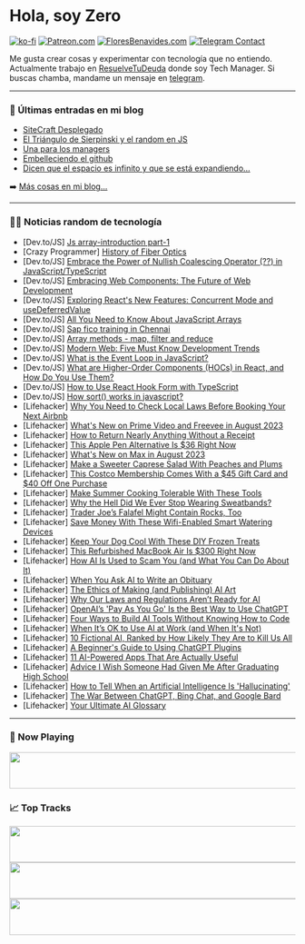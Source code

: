 # Hola, soy Zero

[![ko-fi](https://ko-fi.com/img/githubbutton_sm.svg)](https://ko-fi.com/J3J4N0LUK)
[![Patreon.com](https://img.shields.io/endpoint.svg?url=https%3A%2F%2Fshieldsio-patreon.vercel.app%2Fapi%3Fusername%3Dzerodragon%26type%3Dpatrons&style=for-the-badge)](https://patreon.com/zerodragon)
[![FloresBenavides.com](https://img.shields.io/website?down_message=oops&label=MiBlog&style=for-the-badge&up_message=online&url=https%3A%2F%2Ffloresbenavides.com)](https://floresbenavides.com)
[![Telegram Contact](https://img.shields.io/badge/escr%C3%ADbeme-ZeroDragon-%2326A5E4?style=for-the-badge&logo=telegram)](https://t.me/zerodragon)

Me gusta crear cosas y experimentar con tecnología que no entiendo.
Actualmente trabajo en [ResuelveTuDeuda](http://github.com/resuelve) donde soy Tech Manager.
Si buscas chamba, mandame un mensaje en [telegram](https://t.me/zerodragon).

---

### 📕 Últimas entradas en mi blog
<!-- BLOG-POST-LIST:START -->
- [SiteCraft Desplegado](https://floresbenavides.com/sitecraft-desplegado/)
- [El Triángulo de Sierpinski y el random en JS](https://floresbenavides.com/el-triangulo-de-sierpinski-y-el-random-en-js/)
- [Una para los managers](https://floresbenavides.com/una-para-los-managers/)
- [Embelleciendo el github](https://floresbenavides.com/embelleciendo-el-github/)
- [Dicen que el espacio es infinito y que se está expandiendo…](https://floresbenavides.com/dicen-que-el-espacio-es-infinito-y-que-se-esta-expandiendo/)
<!-- BLOG-POST-LIST:END -->

➡️ [Más cosas en mi blog...](https://floresbenavides.com)

---

### 👨‍💻 Noticias random de tecnología
<!-- TECH-POSTS:START -->
- [Dev.to/JS] [Js array-introduction part-1](https://dev.to/chayti/js-array-introduction-part-1-24of)
- [Crazy Programmer] [History of Fiber Optics](https://www.thecrazyprogrammer.com/2023/08/history-of-fiber-optics.html)
- [Dev.to/JS] [Embrace the Power of Nullish Coalescing Operator &lpar;??&rpar; in JavaScript/TypeScript](https://dev.to/yanagisawahidetoshi/embrace-the-power-of-nullish-coalescing-operator-in-javascripttypescript-57a3)
- [Dev.to/JS] [Embracing Web Components: The Future of Web Development](https://dev.to/jayd007/embracing-web-components-the-future-of-web-development-3mn5)
- [Dev.to/JS] [Exploring React&#39;s New Features: Concurrent Mode and useDeferredValue](https://dev.to/yanagisawahidetoshi/exploring-reacts-new-features-concurrent-mode-and-usedeferredvalue-574i)
- [Dev.to/JS] [All You Need to Know About JavaScript Arrays](https://dev.to/devshefali/all-you-need-to-know-about-javascript-arrays-9m3)
- [Dev.to/JS] [Sap fico training in Chennai](https://dev.to/rajkiran1651/sap-fico-training-in-chennai-bl9)
- [Dev.to/JS] [Array methods - map, filter and reduce](https://dev.to/pardeepr08/array-methods-map-filter-and-reduce-3i45)
- [Dev.to/JS] [Modern Web: Five Must Know Development Trends](https://dev.to/stonediggity/modern-web-five-must-know-development-trends-36md)
- [Dev.to/JS] [What is the Event Loop in JavaScript?](https://dev.to/mikenjuki/what-is-the-event-loop-in-javascript-1k30)
- [Dev.to/JS] [What are Higher-Order Components &lpar;HOCs&rpar; in React, and How Do You Use Them?](https://dev.to/msubhro_mukherjee/what-are-higher-order-components-hocs-in-react-and-how-do-you-use-them-2fcc)
- [Dev.to/JS] [How to Use React Hook Form with TypeScript](https://dev.to/mohammadfaisal/how-to-use-react-hook-form-with-typescript-3cga)
- [Dev.to/JS] [How sort&lpar;&rpar; works in javascript?](https://dev.to/kumarkalyan/how-sort-works-in-javascript-epk)
- [Lifehacker] [Why You Need to Check Local Laws Before Booking Your Next Airbnb](https://lifehacker.com/check-local-laws-before-booking-your-summer-airbnb-1833300051)
- [Lifehacker] [What&#39;s New on Prime Video and Freevee in August 2023](https://lifehacker.com/whats-new-on-prime-video-and-freevee-in-august-2023-1850693204)
- [Lifehacker] [How to Return Nearly Anything Without a Receipt](https://lifehacker.com/how-to-return-nearly-anything-without-a-receipt-5853626)
- [Lifehacker] [This Apple Pen Alternative Is $36 Right Now](https://lifehacker.com/this-apple-pen-alternative-is-36-right-now-1850676180)
- [Lifehacker] [What&#39;s New on Max in August 2023](https://lifehacker.com/whats-new-on-max-in-august-2023-1850692913)
- [Lifehacker] [Make a Sweeter Caprese Salad With Peaches and Plums](https://lifehacker.com/use-stone-fruits-to-make-this-caprese-salad-1828631119)
- [Lifehacker] [This Costco Membership Comes With a $45 Gift Card and $40 Off One Purchase](https://lifehacker.com/this-costco-membership-comes-with-a-45-gift-card-and-1850692844)
- [Lifehacker] [Make Summer Cooking Tolerable With These Tools](https://lifehacker.com/make-summer-cooking-tolerable-with-these-tools-1850690788)
- [Lifehacker] [Why the Hell Did We Ever Stop Wearing Sweatbands?](https://lifehacker.com/why-the-hell-did-we-ever-stop-wearing-sweatbands-1848156420)
- [Lifehacker] [Trader Joe’s Falafel Might Contain Rocks, Too](https://lifehacker.com/trader-joe-s-falafel-might-contain-rocks-too-1850692151)
- [Lifehacker] [Save Money With These Wifi-Enabled Smart Watering Devices](https://lifehacker.com/save-money-with-these-wifi-enabled-smart-watering-devic-1850690739)
- [Lifehacker] [Keep Your Dog Cool With These DIY Frozen Treats](https://lifehacker.com/these-diy-frozen-treats-keep-your-dog-cool-when-its-hot-1725159956)
- [Lifehacker] [This Refurbished MacBook Air Is $300 Right Now](https://lifehacker.com/this-refurbished-macbook-air-is-300-right-now-1850676276)
- [Lifehacker] [How AI Is Used to Scam You &lpar;and What You Can Do About It&rpar;](https://lifehacker.com/how-ai-is-used-to-scam-you-and-what-you-can-do-about-i-1850688732)
- [Lifehacker] [When You Ask AI to Write an Obituary](https://lifehacker.com/when-you-ask-ai-to-write-an-obituary-1850502065)
- [Lifehacker] [The Ethics of Making &lpar;and Publishing&rpar; AI Art](https://lifehacker.com/the-ethics-of-making-and-publishing-ai-art-1850688734)
- [Lifehacker] [Why Our Laws and Regulations Aren’t Ready for AI](https://lifehacker.com/why-our-laws-and-regulations-aren-t-ready-for-ai-1850671379)
- [Lifehacker] [OpenAI’s &#39;Pay As You Go&#39; Is the Best Way to Use ChatGPT](https://lifehacker.com/openai-s-pay-as-you-go-is-the-best-way-to-use-chatgpt-1850318349)
- [Lifehacker] [Four Ways to Build AI Tools Without Knowing How to Code](https://lifehacker.com/the-best-ways-to-build-ai-tools-without-knowing-how-to-1850535556)
- [Lifehacker] [When It’s OK to Use AI at Work &lpar;and When It&#39;s Not&rpar;](https://lifehacker.com/when-it-s-ok-to-use-ai-at-work-and-when-its-not-1850683978)
- [Lifehacker] [10 Fictional AI, Ranked by How Likely They Are to Kill Us All](https://lifehacker.com/10-fictional-ai-ranked-by-how-likely-they-are-to-kill-1850368045)
- [Lifehacker] [A Beginner&#39;s Guide to Using ChatGPT Plugins](https://lifehacker.com/a-beginners-guide-to-using-chatgpt-plugins-1850578719)
- [Lifehacker] [11 AI-Powered Apps That Are Actually Useful](https://lifehacker.com/11-ai-powered-apps-that-are-actually-useful-1850653084)
- [Lifehacker] [Advice I Wish Someone Had Given Me After Graduating High School](https://lifehacker.com/advice-i-wish-someone-had-given-me-after-graduating-hig-1573178134)
- [Lifehacker] [How to Tell When an Artificial Intelligence Is &#39;Hallucinating&#39;](https://lifehacker.com/how-to-tell-when-an-artificial-intelligence-is-hallucin-1850280001)
- [Lifehacker] [The War Between ChatGPT, Bing Chat, and Google Bard](https://lifehacker.com/the-war-between-chatgpt-bing-chat-and-google-bard-1850575579)
- [Lifehacker] [Your Ultimate AI Glossary](https://lifehacker.com/your-ultimate-ai-glossary-1850575803)<!-- TECH-POSTS:END -->

---

### 🎵 Now Playing
<a href="https://spotify-now-playing-dun.vercel.app/now-playing?open"><img src="https://spotify-now-playing-dun.vercel.app/now-playing" width="540" height="64"></a>

### 📈 Top Tracks
<a href="https://spotify-now-playing-dun.vercel.app/top-tracks?i=1&open"><img src="https://spotify-now-playing-dun.vercel.app/top-tracks?i=1" width="540" height="64"></a>
<a href="https://spotify-now-playing-dun.vercel.app/top-tracks?i=2&open"><img src="https://spotify-now-playing-dun.vercel.app/top-tracks?i=2" width="540" height="64"></a>
<a href="https://spotify-now-playing-dun.vercel.app/top-tracks?i=3&open"><img src="https://spotify-now-playing-dun.vercel.app/top-tracks?i=3" width="540" height="64"></a>
